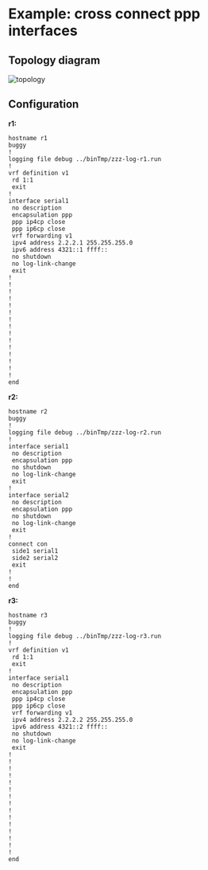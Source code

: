 # Example: cross connect ppp interfaces

## **Topology diagram**

![topology](/img/conn-xconn02.tst.png)

## **Configuration**

**r1:**
```
hostname r1
buggy
!
logging file debug ../binTmp/zzz-log-r1.run
!
vrf definition v1
 rd 1:1
 exit
!
interface serial1
 no description
 encapsulation ppp
 ppp ip4cp close
 ppp ip6cp close
 vrf forwarding v1
 ipv4 address 2.2.2.1 255.255.255.0
 ipv6 address 4321::1 ffff::
 no shutdown
 no log-link-change
 exit
!
!
!
!
!
!
!
!
!
!
!
!
!
!
!
end
```

**r2:**
```
hostname r2
buggy
!
logging file debug ../binTmp/zzz-log-r2.run
!
interface serial1
 no description
 encapsulation ppp
 no shutdown
 no log-link-change
 exit
!
interface serial2
 no description
 encapsulation ppp
 no shutdown
 no log-link-change
 exit
!
connect con
 side1 serial1
 side2 serial2
 exit
!
!
end
```

**r3:**
```
hostname r3
buggy
!
logging file debug ../binTmp/zzz-log-r3.run
!
vrf definition v1
 rd 1:1
 exit
!
interface serial1
 no description
 encapsulation ppp
 ppp ip4cp close
 ppp ip6cp close
 vrf forwarding v1
 ipv4 address 2.2.2.2 255.255.255.0
 ipv6 address 4321::2 ffff::
 no shutdown
 no log-link-change
 exit
!
!
!
!
!
!
!
!
!
!
!
!
!
!
!
end
```
